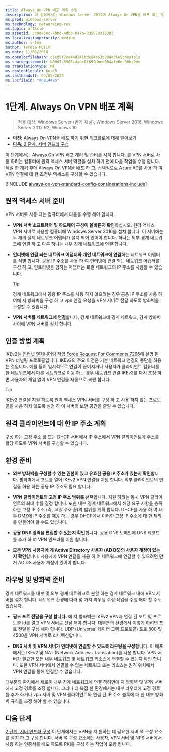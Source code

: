 ```yaml
---
title: Always On VPN 배포 계획 수립
description: 이 항목에서는 Windows Server 2016에 Always On VPN을 배포 하는 방법에 대 한 계획 지침을 제공 합니다.
ms.prod: windows-server
ms.technology: networking-ras
ms.topic: article
ms.assetid: 3c9de3ec-4bbd-4db0-b47a-03507a315383
ms.localizationpriority: medium
ms.author: v-tea
author: Teresa-MOTIV
ms.date: 11/05/2018
ms.openlocfilehash: c1e85f2ee44d241bdc04e63d20de36e5cdeafb1a
ms.sourcegitcommit: b00d7c8968c4adc8f699dbee694afe6ed36bc9de
ms.translationtype: MT
ms.contentlocale: ko-KR
ms.lasthandoff: 04/08/2020
ms.locfileid: "80814496"
---
```

# <a name="step-1-plan-the-always-on-vpn-deployment"></a>1단계. Always On VPN 배포 계획

>적용 대상: Windows Server (반기 채널), Windows Server 2016, Windows Server 2012 R2, Windows 10

- [**이전:** Always On VPN을 배포 하기 위한 워크플로에 대해 알아보기](always-on-vpn-deploy-deployment.md)
- [**다음:** 2 단계. 서버 인프라 구성](vpn-deploy-server-infrastructure.md)

이 단계에서는 Always On VPN 배포 계획 및 준비를 시작 합니다. 를 VPN 서버로 사용 하려는 컴퓨터에 원격 액세스 서버 역할을 설치 하기 전에 다음 작업을 수행 합니다. 적절 한 계획 후에 Always On VPN을 배포 하 고, 선택적으로 Azure AD를 사용 하 여 VPN 연결에 대 한 조건부 액세스를 구성할 수 있습니다.

[!INCLUDE [always-on-vpn-standard-config-considerations-include](../../../includes/always-on-vpn-standard-config-considerations-include.md)]

## <a name="prepare-the-remote-access-server"></a>원격 액세스 서버 준비

VPN 서버로 사용 되는 컴퓨터에서 다음을 수행 해야 합니다.

- **VPN 서버 소프트웨어 및 하드웨어 구성이 올바른지 확인**하십시오. 원격 액세스 VPN 서버로 사용할 컴퓨터에 Windows Server 2016을 설치 합니다. 이 서버에는 두 개의 실제 네트워크 어댑터가 설치 되어 있어야 합니다. 하나는 외부 경계 네트워크에 연결 하 고 다른 하나는 내부 경계 네트워크에 연결 합니다.

- **인터넷에 연결 되는 네트워크 어댑터와 개인 네트워크에 연결**하는 네트워크 어댑터를 식별 합니다. 공용 IP 주소를 사용 하 여 인터넷에 연결 되는 네트워크 어댑터를 구성 하 고, 인트라넷을 향하는 어댑터는 로컬 네트워크의 IP 주소를 사용할 수 있습니다.

    >[!TIP]
    >경계 네트워크에서 공용 IP 주소를 사용 하지 않으려는 경우 공용 IP 주소를 사용 하 여에 지 방화벽을 구성 하 고 vpn 연결 요청을 VPN 서버로 전달 하도록 방화벽을 구성할 수 있습니다.

- **VPN 서버를 네트워크에 연결**합니다. 경계 네트워크에 경계 네트워크, 경계 방화벽 사이에 VPN 서버를 설치 합니다.

## <a name="plan-authentication-methods"></a>인증 방법 계획

IKEv2는 [인터넷 엔지니어링 작업 Force Request For Comments 7296](https://datatracker.ietf.org/doc/rfc7296/)에 설명 된 VPN 터널링 프로토콜입니다. IKEv2의 주요 이점은 기본 네트워크 연결의 중단을 허용는 것입니다. 예를 들어 일시적으로 연결이 끊어지거나 사용자가 클라이언트 컴퓨터를 한 네트워크에서 다른 네트워크로 이동 하는 경우 네트워크 연결 IKEv2를 다시 조정 하면 사용자의 개입 없이 VPN 연결을 자동으로 복원 합니다.

>[!TIP]
>IKEv2 연결을 지원 하도록 원격 액세스 VPN 서버를 구성 하 고 사용 하지 않는 프로토콜을 사용 하지 않도록 설정 하 여 서버의 보안 공간을 줄일 수 있습니다. 

## <a name="plan-ip-addresses-for-remote-clients"></a>원격 클라이언트에 대 한 IP 주소 계획

구성 하는 고정 주소 풀 또는 DHCP 서버에서 IP 주소에서 VPN 클라이언트에 주소를 할당 하도록 VPN 서버를 구성할 수 있습니다. 

## <a name="prepare-the-environment"></a>환경 준비

- **외부 방화벽을 구성할 수 있는 권한이 있고 유효한 공용 IP 주소가 있는지 확인**합니다. 방화벽에서 포트를 열어 IKEv2 VPN 연결을 지원 합니다. 외부 클라이언트의 연결을 허용 하는 공용 IP 주소도 필요 합니다.

- **VPN 클라이언트의 고정 IP 주소 범위를 선택**합니다. 지원 하려는 동시 VPN 클라이언트의 최대 수를 결정 합니다. 또한 내부 경계 네트워크에서 해당 요구 사항을 충족 하는 고정 IP 주소 (즉, *고정 주소 풀*)의 범위를 계획 합니다. DHCP를 사용 하 여 내부 DMZ에 IP 주소를 제공 하는 경우 DHCP에서 이러한 고정 IP 주소에 대 한 제외를 만들어야 할 수도 있습니다.

- **공용 DNS 영역을 편집할 수 있는지 확인**합니다. 공용 DNS 도메인에 DNS 레코드를 추가 하 여 VPN 인프라를 지원 합니다. 

- **모든 VPN 사용자에 게 Active Directory 사용자 (AD DS)의 사용자 계정이 있는지 확인**합니다. 사용자가 VPN 연결을 사용 하 여 네트워크에 연결할 수 있으려면 먼저 AD DS 사용자 계정이 있어야 합니다.

## <a name="prepare-routing-and-firewall"></a>라우팅 및 방화벽 준비 

경계 네트워크를 내부 및 외부 경계 네트워크로 분할 하는 경계 네트워크 내에 VPN 서버를 설치 합니다. 네트워크 환경에 따라 몇 가지 라우팅 수정 작업을 수행 해야 할 수도 있습니다.

- **필드 포트 전달을 구성 합니다.** 에 지 방화벽은 IKEv2 VPN과 연결 된 포트 및 프로토콜 Id를 열고 VPN 서버로 전달 해야 합니다. 대부분의 환경에서 이렇게 하려면 포트 전달을 구성 해야 합니다. UDP (Universal 데이터 그램 프로토콜) 포트 500 및 4500을 VPN 서버로 리디렉션합니다.

- **DNS 서버 및 VPN 서버가 인터넷에 연결할 수 있도록 라우팅을 구성**합니다. 이 배포에서는 IKEv2 및 NAT (Network Address Translation)를 사용 합니다. VPN 서버가 필요한 모든 내부 네트워크 및 네트워크 리소스에 연결할 수 있는지 확인 합니다. 또한 VPN 서버에서 연결할 수 없는 네트워크 또는 리소스는 원격 위치에서 VPN 연결을 통해 연결할 수 없습니다.

대부분의 환경에서 새로운 내부 경계 네트워크에 연결 하려면에 지 방화벽 및 VPN 서버에서 고정 경로를 조정 합니다. 그러나 더 복잡 한 환경에서는 내부 라우터에 고정 경로를 추가 하거나 vpn 서버 및 VPN 클라이언트와 연결 된 IP 주소 블록에 대 한 내부 방화벽 규칙을 조정 해야 할 수 있습니다.

## <a name="next-steps"></a>다음 단계

[2 단계. 서버 인프라 구성](vpn-deploy-server-infrastructure.md):이 단계에서는 VPN을 지 원하는 데 필요한 서버 쪽 구성 요소를 설치 하 고 구성 합니다. 서버 쪽 구성 요소에는 사용자, VPN 서버 및 NPS 서버에서 사용 하는 인증서를 배포 하도록 PKI를 구성 하는 작업이 포함 됩니다.